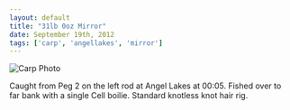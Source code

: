 ```yaml
---
layout: default
title: "31lb 0oz Mirror"
date: September 19th, 2012
tags: ['carp', 'angellakes', 'mirror']
---
```


![Carp Photo](https://s3-eu-west-1.amazonaws.com/davemcnally/2012-09-19+04.08.05.jpg)

Caught from Peg 2 on the left rod at Angel Lakes at 00:05. Fished over to far bank with a single Cell boilie. Standard knotless knot hair rig.